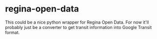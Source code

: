 regina-open-data
================

This could be a nice python wrapper for Regina Open Data. For now it'll probably just be a converter to get transit information into Google Transit format.
